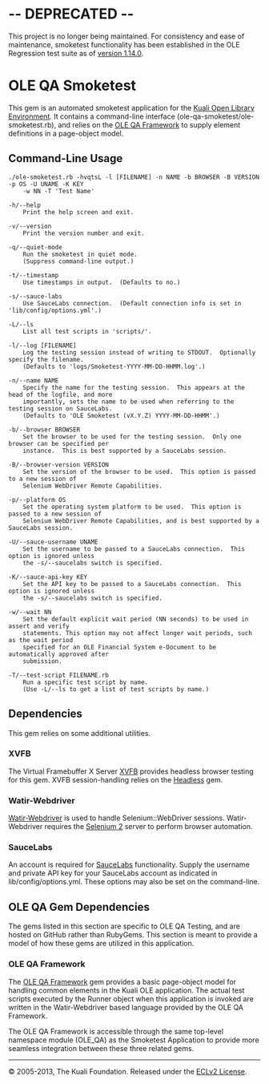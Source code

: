 # -- DEPRECATED --

This project is no longer being maintained.  For consistency and ease of maintenance, smoketest functionality has been established in the OLE Regression test suite as of [version 1.14.0](https://github.com/jkwaldrip/ole-regress/tree/v1.14.0).

# OLE QA Smoketest

This gem is an automated smoketest application for the [Kuali Open Library Environment](http://www.kuali.org/ole).
It contains a command-line interface (ole-qa-smoketest/ole-smoketest.rb), and relies on the
[OLE QA Framework](http://www.github.com/jkwaldrip/ole-qa-framework) to supply element definitions in a page-object
model.

## Command-Line Usage

    ./ole-smoketest.rb -hvqtsL -l [FILENAME] -n NAME -b BROWSER -B VERSION -p OS -U UNAME -K KEY
        -w NN -T 'Test Name'

    -h/--help
        Print the help screen and exit.

    -v/--version
        Print the version number and exit.

    -q/--quiet-mode
        Run the smoketest in quiet mode.
        (Suppress command-line output.)

    -t/--timestamp
        Use timestamps in output.  (Defaults to no.)

    -s/--sauce-labs
        Use SauceLabs connection.  (Default connection info is set in 'lib/config/options.yml'.)

    -L/--ls
        List all test scripts in 'scripts/'.

    -l/--log [FILENAME]
        Log the testing session instead of writing to STDOUT.  Optionally specify the filename.
        (Defaults to 'logs/Smoketest-YYYY-MM-DD-HHMM.log'.)

    -n/--name NAME
        Specify the name for the testing session.  This appears at the head of the logfile, and more
        importantly, sets the name to be used when referring to the testing session on SauceLabs.
        (Defaults to 'OLE Smoketest (vX.Y.Z) YYYY-MM-DD-HHMM'.)

    -b/--browser BROWSER
        Set the browser to be used for the testing session.  Only one browser can be specified per
        instance.  This is best supported by a SauceLabs session.

    -B/--browser-version VERSION
        Set the version of the browser to be used.  This option is passed to a new session of
        Selenium WebDriver Remote Capabilities.

    -p/--platform OS
        Set the operating system platform to be used.  This option is passed to a new session of
        Selenium WebDriver Remote Capabilities, and is best supported by a SauceLabs session.

    -U/--sauce-username UNAME
        Set the username to be passed to a SauceLabs connection.  This option is ignored unless
        the -s/--saucelabs switch is specified.

    -K/--sauce-api-key KEY
        Set the API key to be passed to a SauceLabs connection.  This option is ignored unless
        the -s/--saucelabs switch is specified.

    -w/--wait NN
        Set the default explicit wait period (NN seconds) to be used in assert and verify
        statements. This option may not affect longer wait periods, such as the wait period
        specified for an OLE Financial System e-Document to be automatically approved after
        submission.

    -T/--test-script FILENAME.rb
        Run a specific test script by name.
        (Use -L/--ls to get a list of test scripts by name.)


## Dependencies

This gem relies on some additional utilities.

### XVFB

The Virtual Framebuffer X Server [XVFB](http://www.x.org/releases/X11R7.6/doc/man/man1/Xvfb.1.xhtml) provides
headless browser testing for this gem.  XVFB session-handling relies on the [Headless](https://github.com/leonid-shevtsov/headless) gem.

### Watir-Webdriver

[Watir-Webdriver](http://www.watirwebdriver.com) is used to handle Selenium::WebDriver sessions.  Watir-Webdriver requires
the [Selenium 2](http://docs.seleniumhq.org/docs/03\_webdriver.jsp) server to perform browser automation.

### SauceLabs

An account is required for [SauceLabs](http://saucelabs.com) functionality.  Supply the username and private API key for your
SauceLabs account as indicated in lib/config/options.yml.  These options may also be set on the command-line.

## OLE QA Gem Dependencies

The gems listed in this section are specific to OLE QA Testing, and are hosted on GitHub rather than RubyGems.  This section
is meant to provide a model of how these gems are utilized in this application.

### OLE QA Framework

The [OLE QA Framework](http://www.github.com/jkwaldrip/ole-qa-framework) gem provides a basic page-object model for handling
common elements in the Kuali OLE application.  The actual test scripts executed by the Runner object when this application is
invoked are written in the Watir-Webdriver based language provided by the OLE QA Framework.

The OLE QA Framework is accessible through the same top-level namespace module (OLE\_QA) as the Smoketest Application to
provide more seamless integration between these three related gems.

----
&copy; 2005-2013, The Kuali Foundation.
Released under the [ECLv2 License](http://opensource.org/licenses/ecl2.php).
